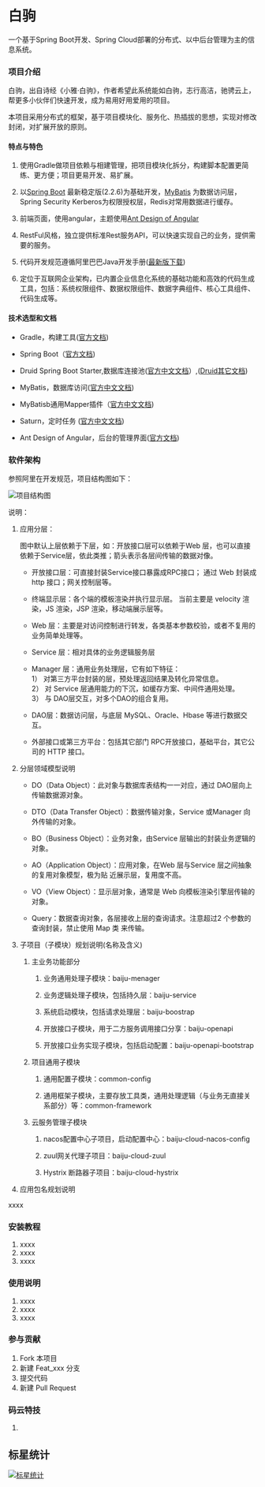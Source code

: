 # 白驹

一个基于Spring Boot开发、Spring Cloud部署的分布式、以中后台管理为主的信息系统。

### 项目介绍

白驹，出自诗经《小雅·白驹》，作者希望此系统能如白驹，志行高洁，驰骋云上，帮更多小伙伴们快速开发，成为易用好用爱用的项目。

本项目采用分布式的框架，基于项目模块化、服务化、热插拔的思想，实现对修改封闭，对扩展开放的原则。

#### 特点与特色

1. 使用Gradle做项目依赖与相建管理，把项目模块化拆分，构建脚本配置更简练、更方便；项目更易开发、易扩展。

2. 以[Spring Boot](https://spring.io/projects/spring-boot#overview) 最新稳定版(2.2.6)为基础开发，[MyBatis](https://mybatis.io/) 为数据访问层，Spring Security Kerberos为权限授权层，Redis对常用数据进行缓存。

3. 前端页面，使用angular，主题使用[Ant Design of Angular](https://ng.ant.design/docs/introduce/zh)

4. RestFul风格，独立提供标准Rest服务API，可以快速实现自己的业务，提供需要的服务。

5. 代码开发规范遵循阿里巴巴Java开发手册([最新版下载](https://github.com/alibaba/p3c))

6. 定位于互联网企业架构，已内置企业信息化系统的基础功能和高效的代码生成工具，包括：系统权限组件、数据权限组件、数据字典组件、核心工具组件、代码生成等。

#### 技术选型和文档

- Gradle，构建工具([官方文档](https://docs.gradle.org))
- Spring Boot（[官方文档](https://spring.io/projects/spring-boot#learn))
- Druid Spring Boot Starter,数据库连接池([官方中文文档](https://github.com/alibaba/druid/tree/master/druid-spring-boot-starter/)）,([Druid其它文档](https://github.com/alibaba/druid/wiki/%E9%A6%96%E9%A1%B5))
- MyBatis，数据库访问([官方中文文档](https://mybatis.org/mybatis-3/zh/index.html)) 
- MyBatisb通用Mapper插件（[官方中文文档](https://mybatis.io/))
- Saturn，定时任务 ([官方中文文档](https://vipshop.github.io/Saturn/#/))

- Ant Design of Angular，后台的管理界面([官方文档](https://ng.ant.design/docs/introduce/zh))

### 软件架构

参照阿里在开发规范，项目结构图如下：

![项目结构图]()

说明：
 1. 应用分层：

    图中默认上层依赖于下层，如：开放接口层可以依赖于Web 层，也可以直接依赖于Service层，依此类推；箭头表示各层间传输的数据对像。

    * 开放接口层：可直接封装Service接口暴露成RPC接口； 通过 Web 封装成 http 接口；网关控制层等。
   
    * 终端显示层：各个端的模板渲染并执行显示层。 当前主要是 velocity 渲染，JS 渲染，JSP 渲染，移动端展示层等。
   
    * Web 层：主要是对访问控制进行转发，各类基本参数校验，或者不复用的业务简单处理等。
   
    * Service 层：相对具体的业务逻辑服务层 
   
    * Manager 层：通用业务处理层，它有如下特征：    
      1） 对第三方平台封装的层，预处理返回结果及转化异常信息。    
      2） 对 Service 层通用能力的下沉，如缓存方案、中间件通用处理。    
      3） 与 DAO层交互，对多个DAO的组合复用。 
      
    * DAO层：数据访问层，与底层 MySQL、Oracle、Hbase 等进行数据交互。
    
    * 外部接口或第三方平台：包括其它部门 RPC开放接口，基础平台，其它公司的 HTTP 接口。 
   
2. 分层领域模型说明
   * DO（Data Object）：此对象与数据库表结构一一对应，通过 DAO层向上传输数据源对象。 
   
   * DTO（Data Transfer Object）：数据传输对象，Service 或Manager 向外传输的对象。 
   
   * BO（Business Object）：业务对象，由Service 层输出的封装业务逻辑的对象。 
   
   * AO（Application Object）：应用对象，在Web 层与Service 层之间抽象的复用对象模型，极为贴 近展示层，复用度不高。 
   
   * VO（View Object）：显示层对象，通常是 Web 向模板渲染引擎层传输的对象。 
   
   * Query：数据查询对象，各层接收上层的查询请求。注意超过2 个参数的查询封装，禁止使用 Map 类 来传输。 

3. 子项目（子模块）规划说明(名称及含义)
   
   1) 主业务功能部分
      1) 业务通用处理子模块：baiju-menager
      
      2) 业务逻辑处理子模块，包括持久层：baiju-service
      
      3) 系统启动模块，包括请求处理层：baiju-boostrap
      
      4) 开放接口子模块，用于二方服务调用接口分享：baiju-openapi
      
      5) 开放接口业务实现子模块，包括启动配置：baiju-openapi-bootstrap
   
   2) 项目通用子模块
      1) 通用配置子模块：common-config
      
      2) 通用框架子模块，主要存放工具类，通用处理逻辑（与业务无直接关系部分）等：common-framework
      
   3) 云服务管理子模块
      
      1) nacos配置中心子项目，启动配置中心：baiju-cloud-nacos-config
      
      2) zuul网关代理子项目：baiju-cloud-zuul
      
      3) Hystrix 断路器子项目：baiju-cloud-hystrix
 
4. 应用包名规划说明
 
  xxxx
      
### 安装教程

1. xxxx
2. xxxx
3. xxxx

### 使用说明

1. xxxx
2. xxxx
3. xxxx

### 参与贡献

1. Fork 本项目
2. 新建 Feat_xxx 分支
3. 提交代码
4. 新建 Pull Request

### 码云特技

1.

## 标星统计

[![标星统计](https://starchart.cc/jianengzhn/baiju.svg)](https://starchart.cc/jianengzhn/baiju)